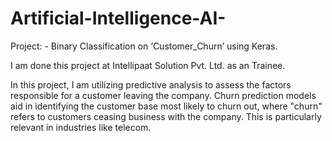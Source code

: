 # Artificial-Intelligence-AI-

Project: - Binary Classification on ‘Customer_Churn’ using Keras.

I am done this project at Intellipaat Solution Pvt. Ltd. as an Trainee.

In this project, I am utilizing predictive analysis to assess the factors responsible for a customer leaving the company. Churn prediction models aid in identifying the customer base most likely to churn out, where "churn" refers to customers ceasing business with the company. This is particularly relevant in industries like telecom.

